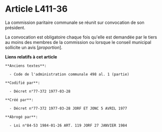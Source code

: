 # Article L411-36

La commission paritaire communale se réunit sur convocation de son président.

La convocation est obligatoire chaque fois qu'elle est demandée par le tiers au moins des membres de la commission ou lorsque
le conseil municipal sollicite un avis [*proportion*].

**Liens relatifs à cet article**

	**Anciens textes**:

	  - Code de l'administration communale 498 al. 1 (partie)

	**Codifié par**:

	  - Décret n°77-372 1977-03-28

	**Créé par**:

	  - Décret n°77-372 1977-03-28 JORF ET JONC 5 AVRIL 1977

	**Abrogé par**:

	  - Loi n°84-53 1984-01-26 ART. 119 JORF 27 JANVIER 1984

